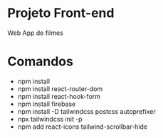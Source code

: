 # Projeto Front-end
Web App de filmes
# Comandos
- npm install
- npm install react-router-dom
- npm install react-hook-form
- npm install firebase
- npm install -D tailwindcss postcss autoprefixer
- npx tailwindcss init -p
- npm add react-icons tailwind-scrollbar-hide
